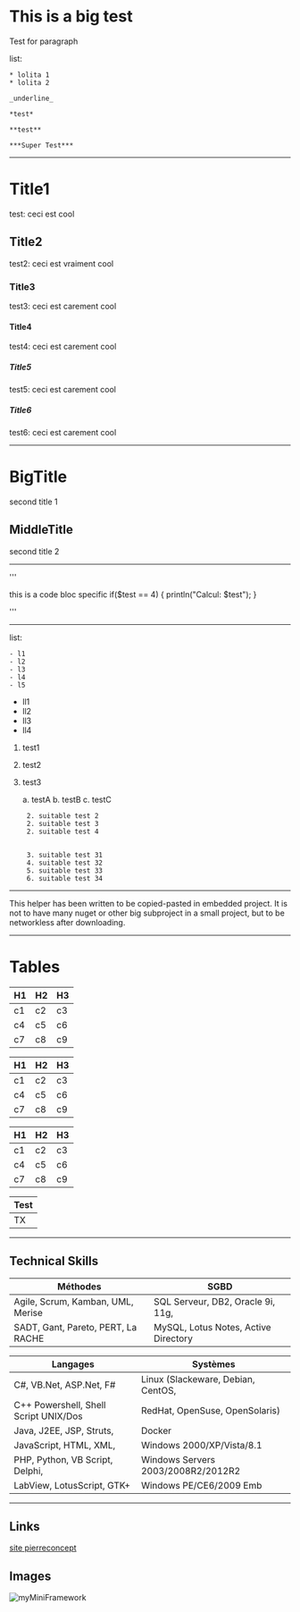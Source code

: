 This is a big test
==================

Test for paragraph

list:

	* lolita 1
	* lolita 2

    _underline_

	*test*
	
	**test**

    ***Super Test***	

****

# Title1

test: ceci est cool

## Title2

test2: ceci est vraiment cool

### Title3

test3: ceci est carement cool

#### Title4

test4: ceci est carement cool

##### Title5

test5: ceci est carement cool

##### Title6

test6: ceci est carement cool


___

BigTitle
========

second title 1


MiddleTitle
-----------

second title 2
	
____

'''

this is a code bloc specific
if(\$test == 4) {
	println("Calcul: \$test");
}

'''


***


list:

	- l1
	- l2
	- l3
	- l4
	- l5


* ll1
* ll2
* ll3
* ll4


1. test1
2. test2
3. test3


	a. testA
	b. testB
	c. testC


		2. suitable test 2
		2. suitable test 3
		2. suitable test 4


		3. suitable test 31
		4. suitable test 32
		5. suitable test 33
		6. suitable test 34


****




This helper has been written to be copied-pasted in embedded project.
It is not to have many nuget or other big subproject in a small project, but to be networkless after downloading.


_____________



Tables
======


H1 | H2 | H3
-- | -- | --
c1 | c2 | c3
c4 | c5 | c6
c7 | c8 | c9


| H1 | H2 | H3 |
| -- | -- | -- |
| c1 | c2 | c3 |
| c4 | c5 | c6 |
| c7 | c8 | c9 |



| H1 | H2 | H3 |
|----|----|----|
| c1 | c2 | c3 |
| c4 | c5 | c6 |
| c7 | c8 | c9 |



| Test |
| ---- |
| TX   |


***

## Technical Skills

| Méthodes                               | SGBD                                 |
| -------------------------------------- | ------------------------------------ |
| Agile, Scrum, Kamban, UML, Merise      | SQL Serveur, DB2, Oracle 9i, 11g,    |
| SADT, Gant, Pareto, PERT, La RACHE     | MySQL, Lotus Notes, Active Directory |


| Langages                               | Systèmes                             |
| -------------------------------------- | ------------------------------------ |
| C#, VB.Net, ASP.Net, F#                | Linux (Slackeware, Debian, CentOS,   |
| C++ Powershell, Shell Script UNIX/Dos  |  RedHat, OpenSuse, OpenSolaris)      |
| Java, J2EE, JSP, Struts,               | Docker                               |
| JavaScript, HTML, XML,                 | Windows 2000/XP/Vista/8.1            |
| PHP, Python, VB Script, Delphi,        | Windows Servers 2003/2008R2/2012R2   |
| LabView, LotusScript, GTK+             | Windows PE/CE6/2009 Emb              |





____


Links
-----

[site pierreconcept](http://pierreconcept.eu)



Images
------

![myMiniFramework](http://www.pierreconcept.eu/data/programming/photos/myminiframework/myMiniFramework_Couverture_0006.jpg)
